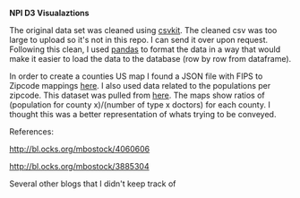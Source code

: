 **NPI D3 Visualaztions**

The original data set was cleaned using [csvkit](https://csvkit.readthedocs.org/en/0.9.1/). The cleaned csv was too large to upload so it's not in this repo. I can send it over upon request. Following this clean, I used [pandas](http://pandas.pydata.org/) to format the data in a way that would make it easier to load the data to the database (row by row from dataframe). 

In order to create a counties US map I found a JSON file with FIPS to Zipcode mappings [here](http://mavericklee.com/assets/data/FIPS_to_ZIPS.json). I also used data related to the populations per zipcode. This dataset was pulled from [here](http://blog.splitwise.com/2013/09/18/the-2010-us-census-population-by-zip-code-totally-free/). The maps show ratios of (population for county x)/(number of type x doctors) for each county. I thought this was a better representation of whats trying to be conveyed. 

References:

http://bl.ocks.org/mbostock/4060606

http://bl.ocks.org/mbostock/3885304

Several other blogs that I didn't keep track of


